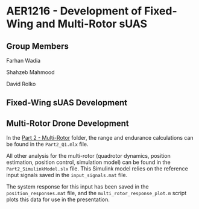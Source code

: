 # AER1216 - Development of Fixed-Wing and Multi-Rotor sUAS

## Group Members
Farhan Wadia

Shahzeb Mahmood

David Rolko


## Fixed-Wing sUAS Development

## Multi-Rotor Drone Development
In the [Part 2 - Multi-Rotor](Part%202%20-%20Multi-Rotor) folder, the range and endurance calculations can be found in the `Part2_Q1.mlx` file.

All other analysis for the multi-rotor (quadrotor dynamics, position estimation, position control, simulation model) can be found in the `Part2_SimulinkModel.slx` file. This Simulink model relies on the reference input signals saved in the `input_signals.mat` file. 

The system response for this input has been saved in the `position_responses.mat` file, and the `multi_rotor_response_plot.m` script plots this data for use in the presentation.
